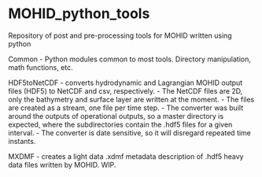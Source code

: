 # MOHID_python_tools
Repository of post and pre-processing tools for MOHID written using python 

Common - Python modules common to most tools. Directory manipulation, math functions, etc.

HDF5toNetCDF - converts hydrodynamic and Lagrangian MOHID output files (HDF5) to NetCDF and csv, respectively. 
    - The NetCDF files are 2D, only the bathymetry and surface layer are written at the moment.
    - The files are created as a stream, one file per time step.
    - The converter was built around the outputs of operational outputs, so a master directory is expected, where the subdirectories contain the .hdf5 files for a given interval. 
    - The converter is date sensitive, so it will disregard repeated time instants.

MXDMF - creates a light data .xdmf metadata description of .hdf5 heavy data files written by MOHID. WIP. 
